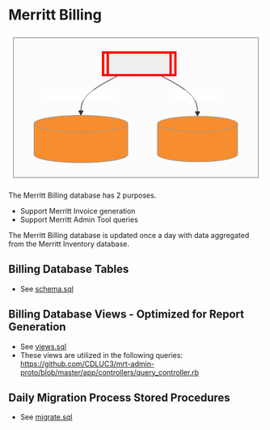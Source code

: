 # Merritt Billing

![](https://github.com/CDLUC3/mrt-doc/raw/main/diagrams/billing.mmd.svg)

The Merritt Billing database has 2 purposes.
- Support Merritt Invoice generation
- Support Merritt Admin Tool queries

The Merritt Billing database is updated once a day with data aggregated from the Merritt Inventory database.

## Billing Database Tables
- See [schema.sql](sql/schema.sql)

## Billing Database Views - Optimized for Report Generation
- See [views.sql](sql/views.sql)
- These views are utilized in the following queries: https://github.com/CDLUC3/mrt-admin-proto/blob/master/app/controllers/query_controller.rb

## Daily Migration Process Stored Procedures

- See [migrate.sql](sql/migrate.sql)
